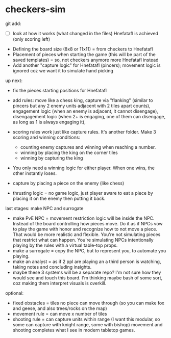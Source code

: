 # checkers-sim

git add:
- [ ] look at how it works (what changed in the files)
Hnefatafl is achieved (only scoring left)
- Defining the board size (8x8 or 11x11) = from checkers to Hnefatafl
- Placement of pieces when starting the game (this will be part of the saved templates) = so, not checkers anymore more Hnefatafl instead
- Add another "capture logic" for Hnefatafl (pincers); movement logic is ignored coz we want it to simulate hand picking

up next:
- fix the pieces starting positions for Hnefatafl
- add rules: move like a chess king, capture via "flanking" (similar to pincers but any 2 enemy units adjacent with 2 tiles apart counts),
engagement logic (when an enemy is adjacent, it cannot disengage), disengagement logic (when 2+ is engaging, one of them can disengage, as long as 1 is always engaging it),
- scoring rules work just like capture rules. It's another folder. Make 3 scoring and winning conditions:
  - counting enemy captures and winning when reaching a number.
  - winning by placing the king on the corner tiles
  - winning by capturing the king
- You only need a winning logic for either player. When one wins, the other instantly loses.

- capture by placing a piece on the enemy (like chess)
- thrusting logic = no game logic, just player aware to eat a piece by placing it on the enemy then putting it back.

last stages: make NPC and surrogate
- make PvE NPC = movement restriction logic will be inside the NPC. Instead of the board controlling how pieces move. Do it as if
NPCs vow to play the game with honor and recognize how to not move a piece. That would be more realistic and flexible.
You're not simulating pieces that restrict what can happen. You're simulating NPCs intentionally playing by the rules with
a virtual table-top props.
- make a surrogate = copy the NPC, but to represent you, to automate you playing.
- make an analyst = as if 2 ppl are playing an a third person is watching, taking notes and concluding insights.
- maybe these 3 systems will be a separate repo? I'm not sure how they would see and touch this board.
I'm thinking maybe bash of some sort, coz making them interpret visuals is overkill.

optional:
- fixed obstacles = tiles no piece can move through (so you can make fox and geese, and also trees/rocks on the map)
- movement rule = can move x number of tiles
- shooting rule = can capture units within range (I want this modular, so some can capture with knight range, some with bishop)
movement and shooting completes what I see in modern tabletop games.